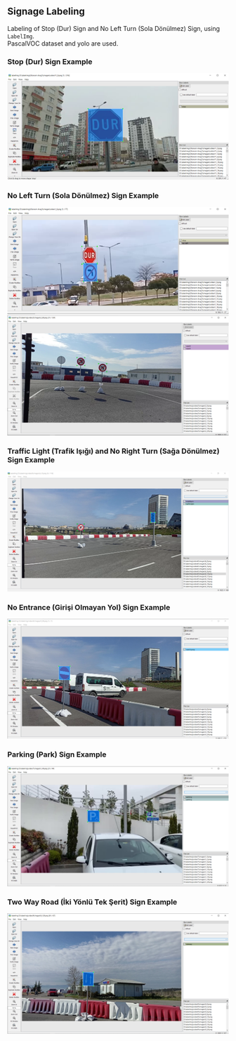 ##  Signage Labeling
Labeling of Stop (Dur) Sign and No Left Turn (Sola Dönülmez) Sign, using `LabelImg`. <br />
PascalVOC dataset and yolo are used.

### Stop (Dur) Sign Example
![](/pictures/stop.PNG)

### No Left Turn (Sola Dönülmez) Sign Example
![](/pictures/stop_noLeftTurn.PNG)
![](/pictures/noLeft.PNG)

### Traffic Light (Trafik Işığı) and No Right Turn (Sağa Dönülmez) Sign Example
![](/pictures/trafficLight_noRightTurn.PNG)

### No Entrance (Girişi Olmayan Yol) Sign Example
![](/pictures/noEntrance.PNG)

### Parking (Park) Sign Example
![](/pictures/parking.PNG)

### Two Way Road (İki Yönlü Tek Şerit) Sign Example
![](/pictures/twoWayRoad.PNG)
